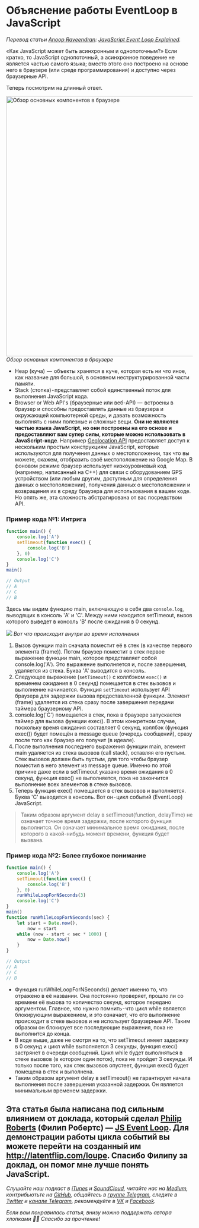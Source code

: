 # Объяснение работы EventLoop в JavaScript

_Перевод статьи [Anoop Raveendran](https://medium.com/@anooprav7): [JavaScript Event Loop Explained](https://medium.com/front-end-weekly/javascript-event-loop-explained-4cd26af121d4)._

«Как JavaScript может быть асинхронным и однопоточным?» Если кратко, то JavaScript однопоточный, а асинхронное поведение не является частью самого языка; вместо этого оно построено на основе него в браузере (или среде программирования) и доступно через браузерные API.

Теперь посмотрим на длинный ответ.

<img src="https://cdn-images-1.medium.com/max/1600/1*7GXoHZiIUhlKuKGT22gHmA.png" alt="Обзор основных компонентов в браузере" width="700"/><br/>
_Обзор основных компонентов в браузере_


-   Heap (куча)  —  объекты хранятся в куче, которая есть ни что иное, как название для большой, в основном неструктурированной части памяти.
-   Stack (стопка) - представляет собой единственный поток для выполнения JavaScript кода.
-   Browser or Web API's (браузерные или веб-API) —  встроены в браузер и способны предоставлять данные из браузера и окружающей компьютерной среды, и давать возможность выполнять с ними полезные и сложные вещи. **Они не являются частью языка JavaScript, но они построены на его основе и предоставляют вам супер силы, которые можно использовать в JavaScript-коде**. Например [Geolocation API](https://medium.com/r/?url=https%3A%2F%2Fdeveloper.mozilla.org%2Fen-US%2Fdocs%2FWeb%2FAPI%2FGeolocation%2FUsing_geolocation) предоставляет доступ к нескольким простым конструкциям JavaScript, которые используются для получения данных о местоположении, так что вы можете, скажем, отобразить своё местоположение на Google Map. В фоновом режиме браузер использует низкоуровневый код (например, написанный на C++) для связи с оборудованием GPS устройством (или любым другим, доступным для определения данных о местоположении), получения данных о местоположении и возвращения их в среду браузера для использования в вашем коде. Но опять же, эта сложность абстрагирована от вас посредством API.

### Пример кода №1: Интрига

```js
function main() {
    console.log('A')
    setTimeout(function exec() {
        console.log('B')
    }, 0)
    console.log('C')
}
main()

// Output
// A
// C
// B
```

Здесь мы видим функцию main, включающую в себя два `console.log`, выводящих в консоль 'A' и 'C'. Между ними находится setTimeout, вызов которого выведет в консоль 'B' после ожидания в 0 секунд.

![](https://cdn-images-1.medium.com/max/1600/1*64BQlpR00yfDKsXVv9lnIg.png)
_Вот что происходит внутри во время исполнения_

1. Вызов функции main сначала поместит её в стек (в качестве первого элемента (frame)). Потом браузер поместит в стек первое выражение функции main, которое представляет собой console.log('A'). Это выражение выполняется и, после завершения, удаляется из стека. Буква 'A' выводится в консоль.
2. Следующее выражение (`setTimeout()` с коллбэком `exec()` и временем ожидания в 0 секунд) помещается в стек вызовов и выполнение начинается. Функция `setTimeout` использует API браузера для задержки вызова предоставленной функции. Элемент (frame) удаляется из стека сразу после завершения передачи таймера браузерному API.
3. console.log('C') помещается в стек, пока в браузере запускается таймер для вызова функции exec(). В этом конкретном случае, поскольку время ожидания составляет 0 секунд, коллбэк (функция exec()) будет помещён в message queue (очередь сообщений), сразу после того как браузер его получит (в идеале).
4. После выполнения последнего выражения функции main, элемент main удаляется из стека вызовов (call stack), оставляя его пустым. Стек вызовов должен быть пустым, для того чтобы браузер поместил в него элемент из message queue. Именно по этой причине даже если в setTimeout указано время ожидания в 0 секунд, функция exec() не выполняется, пока не закончится выполнение всех элементов в стеке вызовов.
5. Теперь функция exec() помещается в стек вызовов и выполняется. Буква 'C' выводится в консоль. Вот он - цикл событий (EventLoop) JavaScript.

> Таким образом аргумент delay в setTimeout(function, delayTime) не означает точное время задержки, после которого функция выполнится. Он означает минимальное время ожидания, после которого в какой-нибудь момент времени, функция будет вызвана.

### Пример кода №2: Более глубокое понимание

```js
function main() {
    console.log('A')
    setTimeout(function exec() {
        console.log('B')
    }, 0)
    runWhileLoopForNSeconds(3)
    console.log('C')
}
main()
function runWhileLoopForNSeconds(sec) {
    let start = Date.now(),
        now = start
    while (now - start < sec * 1000) {
        now = Date.now()
    }
}

// Output
// A
// C
// B
```

* Функция runWhileLoopForNSeconds() делает именно то, что отражено в её названии. Она постоянно проверяет, прошло ли со времени её вызова то количество секунд, которое передано аргументом. Главное, что нужно помнить - что цикл while является блокирующим выражением, и это означает, что его выполнение происходит в стеке вызовов и не использует браузерные API. Таким образом он блокирует все последующие выражения, пока не выполнится до конца.
* В коде выше, даже не смотря на то, что setTimeout имеет задержку в 0 секунд и цикл while выполняется 3 секунды, функция exec() застрянет в очереди сообщений. Цикл while будет выполняться в стеке вызовов (в котором один поток), пока не пройдет 3 секунды. И только после того, как стек вызовов опустеет, функция exec() будет помещена в стек и выполнена.
* Таким образом аргумент delay в setTimeout() не гарантирует начала выполнения после завершения указанной задержки. Он является минимальным временем задержки.

Эта статья была написана под сильным влиянием от доклада, который сделал [Philip Roberts](http://latentflip.com/) (Филип Робертс) — [JS Event Loop](https://medium.com/r/?url=https%3A%2F%2Fwww.youtube.com%2Fwatch%3Fv%3D8aGhZQkoFbQ). Для демонстрации работы цикла событий вы можете перейти на созданный им http://latentflip.com/loupe. Спасибо Филипу за доклад, он помог мне лучше понять JavaScript.
---

_Слушайте наш подкаст в [iTunes](https://itunes.apple.com/ru/podcast/девшахта/id1226773343) и [SoundCloud](https://soundcloud.com/devschacht), читайте нас на [Medium](https://medium.com/devschacht), контрибьютьте на [GitHub](https://github.com/devSchacht), общайтесь в [группе Telegram](https://t.me/devSchacht), следите в [Twitter](https://twitter.com/DevSchacht) и [канале Telegram](https://t.me/devSchachtChannel), рекомендуйте в [VK](https://vk.com/devschacht) и [Facebook](https://www.facebook.com/devSchacht)._

_Если вам понравилась статья, внизу можно поддержать автора хлопками 👏🏻 Спасибо за прочтение!_
